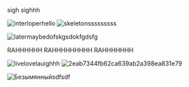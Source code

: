 sigh sighhh

![interloperhello](https://github.com/user-attachments/assets/25af58a4-a2e6-4664-9d0c-4d4048d76e0d)
![skeletonsssssssss](https://github.com/user-attachments/assets/ef3e34d8-eda3-4f42-9686-e546cab8bffd)





![latermaybedofskgsdokfgdsfg](https://github.com/user-attachments/assets/95bbdda2-5310-4a1b-a92b-fa3cc51e45b3)






RAHHHHHH RAHHHHHHHHH RAHHHHHHH

![livelovelauighhh](https://github.com/user-attachments/assets/d7640792-482d-4aa9-9614-6bb5bfb89186)
![2eab7344fb62ca639ab2a398ea831e79](https://github.com/user-attachments/assets/8ce4b4cc-87b5-4cec-9199-4d5b8c64cddb)


![Безымянныйsdfsdf](https://github.com/user-attachments/assets/f8307239-6fac-40e8-a6c0-c5c400ab955f)
